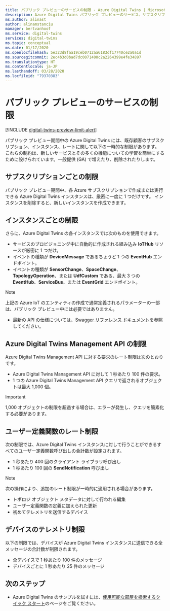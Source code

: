 ```yaml
---
title: パブリック プレビューのサービスの制限 - Azure Digital Twins | Microsoft Docs
description: Azure Digital Twins パブリック プレビューのサービス、サブスクリプション、インスタンス、レート制限について説明します。
ms.author: alinast
author: alinamstanciu
manager: bertvanhoof
ms.service: digital-twins
services: digital-twins
ms.topic: conceptual
ms.date: 01/17/2020
ms.openlocfilehash: 5e323d8faa19ceb0712aa6183df17740ce2a0a1d
ms.sourcegitcommit: 2ec4b3d0bad7dc0071400c2a2264399e4fe34897
ms.translationtype: HT
ms.contentlocale: ja-JP
ms.lasthandoff: 03/28/2020
ms.locfileid: "79370383"
---
```

# <a name="public-preview-service-limits"></a>パブリック プレビューのサービスの制限

[!INCLUDE [digital-twins-preview-limit-alert](../../includes/digital-twins-preview-limit-alert.md)]

パブリック プレビュー期間中の Azure Digital Twins には、既存顧客のサブスクリプション、インスタンス、レートに関して以下の一時的な制限があります。 これらの制約は、新しいサービスとその多くの機能についての学習を簡単にするために設けられています。一般提供 (GA) で増えたり、削除されたりします。

## <a name="per-subscription-limits"></a>サブスクリプションごとの制限

パブリック プレビュー期間中、各 Azure サブスクリプションで作成または実行できる Azure Digital Twins インスタンスは、厳密に一度に 1 つだけです。 インスタンスを削除すると、新しいインスタンスを作成できます。

## <a name="per-instance-limits"></a>インスタンスごとの制限

さらに、Azure Digital Twins の各インスタンスでは次のものを使用できます。

- サービスのプロビジョニング中に自動的に作成される組み込み **IoTHub** リソースが厳密に 1 つだけ。
- イベントの種類が **DeviceMessage** であるちょうど 1 つの **EventHub** エンドポイント。
- イベントの種類が **SensorChange**、**SpaceChange**、**TopologyOperation**、または **UdfCustom** である、最大 3 つの **EventHub**、**ServiceBus**、または **EventGrid** エンドポイント。

> [!NOTE]
> 上記の Azure IoT のエンティティの作成で通常定義されるパラメーターの一部は、パブリック プレビュー中には必要ではありません。
> - 最新の API の仕様については、[Swagger リファレンス ドキュメント](./how-to-use-swagger.md)を参照してください。

## <a name="azure-digital-twins-management-api-limits"></a>Azure Digital Twins Management API の制限

Azure Digital Twins Management API に対する要求のレート制限は次のとおりです。

- Azure Digital Twins Management API に対して 1 秒あたり 100 件の要求。
- 1 つの Azure Digital Twins Management API クエリで返されるオブジェクトは最大 1,000 個。

> [!IMPORTANT]
> 1,000 オブジェクトの制限を超過する場合は、エラーが発生し、クエリを簡素化する必要があります。

## <a name="user-defined-functions-rate-limits"></a>ユーザー定義関数のレート制限

次の制限では、Azure Digital Twins インスタンスに対して行うことができるすべてのユーザー定義関数呼び出しの合計数が設定されます。

- 1 秒あたり 400 回のクライアント ライブラリ呼び出し
- 1 秒あたり 100 回の **SendNotification** 呼び出し

> [!NOTE]
> 次の操作により、追加のレート制限が一時的に適用される場合があります。
> - トポロジ オブジェクト メタデータに対して行われる編集
> - ユーザー定義関数の定義に加えられた更新
> - 初めてテレメトリを送信するデバイス

## <a name="device-telemetry-limits"></a>デバイスのテレメトリ制限

以下の制限では、デバイスが Azure Digital Twins インスタンスに送信できる全メッセージの合計数が制限されます。

- 全デバイスで 1 秒あたり 100 件のメッセージ
-    デバイスごとに 1 秒あたり 25 件のメッセージ

## <a name="next-steps"></a>次のステップ

- Azure Digital Twins のサンプルを試すには、[使用可能な部屋を検索するクイック スタート](./quickstart-view-occupancy-dotnet.md)のページをご覧ください。
